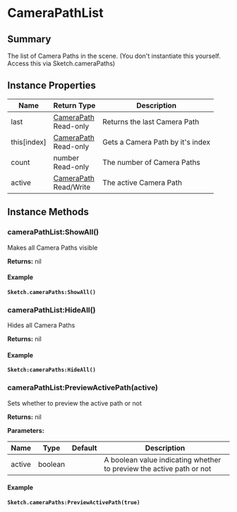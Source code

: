 # CameraPathList

## Summary

The list of Camera Paths in the scene. (You don't instantiate this yourself. Access this via Sketch.cameraPaths)

## Instance Properties

<table data-full-width="false"><thead><tr><th>Name</th><th>Return Type</th><th>Description</th></tr></thead><tbody><tr><td>last</td><td><a href="camerapath.md">CameraPath</a><br>Read-only</td><td>Returns the last Camera Path</td></tr><tr><td>this[index]</td><td><a href="camerapath.md">CameraPath</a><br>Read-only</td><td>Gets a Camera Path by it's index</td></tr><tr><td>count</td><td>number<br>Read-only</td><td>The number of Camera Paths</td></tr><tr><td>active</td><td><a href="camerapath.md">CameraPath</a><br>Read/Write</td><td>The active Camera Path</td></tr></tbody></table>

## Instance Methods

### cameraPathList:ShowAll()

Makes all Camera Paths visible

**Returns:** nil

#### Example

<pre class="language-lua"><code class="lang-lua"><strong>Sketch.cameraPaths:ShowAll()
</strong></code></pre>

### cameraPathList:HideAll()

Hides all Camera Paths

**Returns:** nil

#### Example

<pre class="language-lua"><code class="lang-lua"><strong>Sketch:cameraPaths:HideAll()
</strong></code></pre>

### cameraPathList:PreviewActivePath(active)

Sets whether to preview the active path or not

**Returns:** nil

**Parameters:**

<table data-full-width="false"><thead><tr><th>Name</th><th>Type</th><th>Default</th><th>Description</th></tr></thead><tbody><tr><td>active</td><td>boolean</td><td></td><td>A boolean value indicating whether to preview the active path or not</td></tr></tbody></table>

#### Example

<pre class="language-lua"><code class="lang-lua"><strong>Sketch.cameraPaths:PreviewActivePath(true)
</strong></code></pre>

